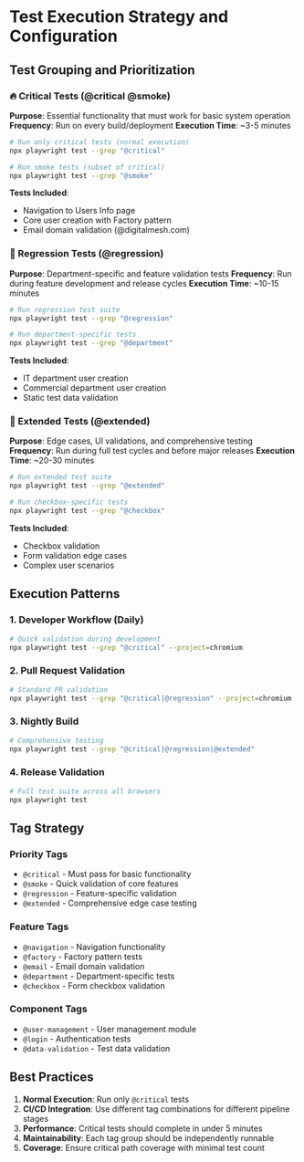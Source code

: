 # Test Execution Strategy and Configuration

## Test Grouping and Prioritization

### 🔥 Critical Tests (@critical @smoke)
**Purpose**: Essential functionality that must work for basic system operation
**Frequency**: Run on every build/deployment
**Execution Time**: ~3-5 minutes

```bash
# Run only critical tests (normal execution)
npx playwright test --grep "@critical"

# Run smoke tests (subset of critical)
npx playwright test --grep "@smoke"
```

**Tests Included**:
- Navigation to Users Info page
- Core user creation with Factory pattern
- Email domain validation (@digitalmesh.com)

### 🧪 Regression Tests (@regression)
**Purpose**: Department-specific and feature validation tests
**Frequency**: Run during feature development and release cycles
**Execution Time**: ~10-15 minutes

```bash
# Run regression test suite
npx playwright test --grep "@regression"

# Run department-specific tests
npx playwright test --grep "@department"
```

**Tests Included**:
- IT department user creation
- Commercial department user creation
- Static test data validation

### 🔬 Extended Tests (@extended)
**Purpose**: Edge cases, UI validations, and comprehensive testing
**Frequency**: Run during full test cycles and before major releases
**Execution Time**: ~20-30 minutes

```bash
# Run extended test suite
npx playwright test --grep "@extended"

# Run checkbox-specific tests
npx playwright test --grep "@checkbox"
```

**Tests Included**:
- Checkbox validation
- Form validation edge cases
- Complex user scenarios

## Execution Patterns

### 1. Developer Workflow (Daily)
```bash
# Quick validation during development
npx playwright test --grep "@critical" --project=chromium
```

### 2. Pull Request Validation
```bash
# Standard PR validation
npx playwright test --grep "@critical|@regression" --project=chromium
```

### 3. Nightly Build
```bash
# Comprehensive testing
npx playwright test --grep "@critical|@regression|@extended"
```

### 4. Release Validation
```bash
# Full test suite across all browsers
npx playwright test
```

## Tag Strategy

### Priority Tags
- `@critical` - Must pass for basic functionality
- `@smoke` - Quick validation of core features
- `@regression` - Feature-specific validation
- `@extended` - Comprehensive edge case testing

### Feature Tags
- `@navigation` - Navigation functionality
- `@factory` - Factory pattern tests
- `@email` - Email domain validation
- `@department` - Department-specific tests
- `@checkbox` - Form checkbox validation

### Component Tags
- `@user-management` - User management module
- `@login` - Authentication tests
- `@data-validation` - Test data validation

## Best Practices

1. **Normal Execution**: Run only `@critical` tests
2. **CI/CD Integration**: Use different tag combinations for different pipeline stages
3. **Performance**: Critical tests should complete in under 5 minutes
4. **Maintainability**: Each tag group should be independently runnable
5. **Coverage**: Ensure critical path coverage with minimal test count
